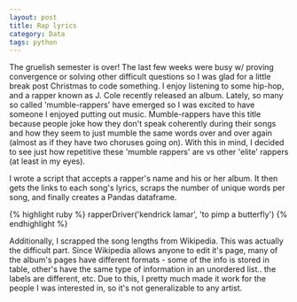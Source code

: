 ```yaml
---
layout: post
title: Rap lyrics
category: Data
tags: python
---
```


The gruelish semester is over! The last few weeks were busy w/ proving convergence or solving other difficult questions so I was 
glad for a little break post Christmas to code something. I enjoy listening to some hip-hop, and a rapper known as J. Cole recently
released an album. Lately, so many so called 'mumble-rappers' have emerged so I was excited to have someone I enjoyed putting out music.
Mumble-rappers have this title because people joke how they don't speak coherently during their songs and how they seem to just mumble
the same words over and over again (almost as if they have two choruses going on). With this in mind, I decided to see just how
repetitive these 'mumble rappers' are vs other 'elite' rappers (at least in my eyes). 

I wrote a script that accepts a rapper's name and his or her album. It then gets the links to each song's lyrics, scraps the number of unique words per song, 
and finally creates a Pandas dataframe. 

{% highlight ruby %} rapperDriver('kendrick lamar', 'to pimp a butterfly') {% endhighlight %}

Additionally, I scrapped the song lengths from Wikipedia. This was actually the difficult part.
Since Wikipedia allows anyone to edit it's page, many of the album's pages have different formats - some of the info is stored in table, other's 
have the same type of information in an unordered list.. the labels are different, etc. Due to this, I pretty much made it work for the people
I was interested in, so it's not generalizable to any artist. 
